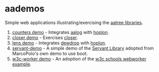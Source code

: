 # aademos
Simple web applications illustrating/exercising the 
[aatree libraries](https://github.com/aatree).

1. [counters demo](https://github.com/aatree/aademos/tree/master/counters) -
Integrates [aalog](https://github.com/aatree/aautil#aalog) with 
[hoplon](https://github.com/hoplon/hoplon).
1. [closer demo](https://github.com/aatree/aademos/tree/master/closer) -
Exercises [closer](https://github.com/aatree/aautil#closer).
1. [lens demo](https://github.com/aatree/aademos/tree/master/lens) -
Integrates [dewdrop](https://github.com/aatree/aautil#dewdrop) with 
[hoplon](https://github.com/hoplon/hoplon).
1. [servant-demo](https://github.com/aatree/aademos/tree/master/servant-demo) -
A simple demo of the [Servant Library](https://github.com/MarcoPolo/Servant)
adopted from MarcoPolo's own demo to use boot.
1. [w3c-worker demo](https://github.com/aatree/aademos/tree/master/w3c-worker) -
An adoption of the 
[w3c schools webworker example](http://www.w3schools.com/html/html5_webworkers.asp).
